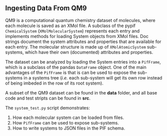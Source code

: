 ## Ingesting Data From QM9

QM9 is a computational quantum chemistry dataset of molecules, where each molecule is saved as an XMol file. A subclass of the pypif `ChemicalSystem` (`XMolMolecularSystem`) represents each entry and implements methods for loading System objects from XMol files. Doc strings document the system attributes and properties that are available for each entry. The molecular structure is made up of `XMolAtomicSystem` sub-systems, which have their own (documented) attributes and properties.

The dataset can be analyzed by loading the System entries into a `PifFrame`, which is a subclass of the pandas `DataFrame` object. One of the main advantages of the `PifFrame` is that is can be used to expose the sub-systems in a systems tree (*i.e.* each sub-system will get its own row instead of being imbeded in the row of its root system).

A subset of the QM9 dataset can be found in the **data** folder, and all base code and test stripts can be found in **src**.

The `system_test.py` script demonstrates:
1. How each molecular system can be loaded from files.
2. How `PifFrame` can be used to expose sub-systems.
3. How to write systems to JSON files in the PIF schema.
